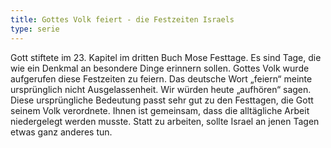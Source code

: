 ```yaml
---
title: Gottes Volk feiert - die Festzeiten Israels
type: serie
---
```


Gott stiftete im 23. Kapitel im dritten Buch Mose Festtage. Es sind Tage, die wie ein Denkmal an besondere Dinge erinnern sollen. Gottes Volk wurde aufgerufen diese Festzeiten zu feiern. Das deutsche Wort „feiern“ meinte ursprünglich nicht Ausgelassenheit. Wir würden heute „aufhören“ sagen. Diese ursprüngliche Bedeutung passt sehr gut zu den Festtagen, die Gott seinem Volk verordnete. Ihnen ist gemeinsam, dass die alltägliche Arbeit niedergelegt werden musste. Statt zu arbeiten, sollte Israel an jenen Tagen etwas ganz anderes tun.
